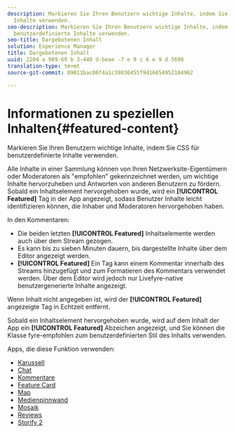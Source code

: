 ```yaml
---
description: Markieren Sie Ihren Benutzern wichtige Inhalte, indem Sie CSS für benutzerdefinierte
  Inhalte verwenden.
seo-description: Markieren Sie Ihren Benutzern wichtige Inhalte, indem Sie CSS für
  benutzerdefinierte Inhalte verwenden.
seo-title: Dargebotenen Inhalt
solution: Experience Manager
title: Dargebotenen Inhalt
uuid: 2204 a 989-69 b 3-440 d-beae -7 e 9 c 6 e 9 d 5698
translation-type: tm+mt
source-git-commit: 09011bac06f4a1c39836455f9d16654952184962

---
```



# Informationen zu speziellen Inhalten{#featured-content}

Markieren Sie Ihren Benutzern wichtige Inhalte, indem Sie CSS für benutzerdefinierte Inhalte verwenden.

Alle Inhalte in einer Sammlung können von Ihren Netzwerksite-Eigentümern oder Moderatoren als "empfohlen" gekennzeichnet werden, um wichtige Inhalte hervorzuheben und Antworten von anderen Benutzern zu fördern. Sobald ein Inhaltselement hervorgehoben wurde, wird ein **[!UICONTROL Featured]** Tag in der App angezeigt, sodass Benutzer Inhalte leicht identifizieren können, die Inhaber und Moderatoren hervorgehoben haben.

In den Kommentaren:

* Die beiden letzten **[!UICONTROL Featured]** Inhaltselemente werden auch über dem Stream gezogen.
* Es kann bis zu sieben Minuten dauern, bis dargestellte Inhalte über dem Editor angezeigt werden.
* **[!UICONTROL Featured]** Ein Tag kann einem Kommentar innerhalb des Streams hinzugefügt und zum Formatieren des Kommentars verwendet werden. Über dem Editor wird jedoch nur Livefyre-native benutzergenerierte Inhalte angezeigt.

Wenn Inhalt nicht angegeben ist, wird der **[!UICONTROL Featured]** angezeigte Tag in Echtzeit entfernt.

Sobald ein Inhaltselement hervorgehoben wurde, wird auf dem Inhalt der App ein **[!UICONTROL Featured]** Abzeichen angezeigt, und Sie können die Klasse fyre-empfohlen zum benutzerdefinierten Stil des Inhalts verwenden.

Apps, die diese Funktion verwenden:

* [Karussell](/help/using/c-about-apps/c-carousel-app/c-carousel-app.md#c_carousel_app)
* [Chat](/help/using/c-about-apps/c-chat-app/c-chat-app.md#c_chat_app)
* [Kommentare](/help/using/c-about-apps/c-comments/c-comments.md)
* [Feature Card](/help/using/c-about-apps/c-feature-card-app/c-feature-card-app.md#c_feature_card_app)
* [Map](/help/using/c-about-apps/c-map-app/c-map-app.md#c_map_app)
* [Medienpinnwand](/help/using/c-about-apps/c-media-wall-app/c-media-wall-app.md#c_media_wall_app)
* [Mosaik](/help/using/c-about-apps/c-mosaic-app/c-mosaic-app.md#c_mosaic_app)
* [Reviews](/help/using/c-about-apps/c-reviews-app/c-reviews-app.md#c_reviews_app)
* [Storify 2](/help/using/c-about-apps/c-storify2/c-storify2.md#c_storify2)

